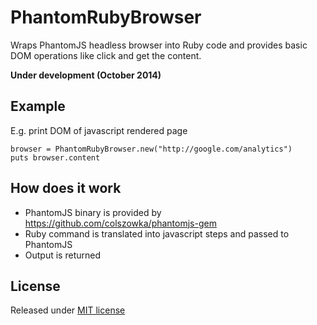 PhantomRubyBrowser
===============

Wraps PhantomJS headless browser into Ruby code and provides basic DOM operations like click and get the content.

**Under development (October 2014)**

Example
-------
E.g. print DOM of javascript rendered page
```
browser = PhantomRubyBrowser.new("http://google.com/analytics")
puts browser.content
```

How does it work
----------------
 * PhantomJS binary is provided by https://github.com/colszowka/phantomjs-gem
 * Ruby command is translated into javascript steps and passed to PhantomJS
 * Output is returned

License
-------
Released under [MIT license](https://github.com/aufi/photo_geoloader/blob/master/LICENSE)